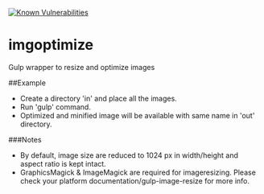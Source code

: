 [![Known Vulnerabilities](https://snyk.io/test/github/rnavaneethan/img-optimize/badge.svg)](https://snyk.io/test/github/rnavaneethan/img-optimize)

# imgoptimize
Gulp wrapper to resize and optimize images

##Example
* Create a directory 'in' and place all the images.
* Run 'gulp' command.
* Optimized and minified image will be available with same name in 'out' directory.

###Notes
* By default, image size are reduced to 1024 px in width/height and aspect ratio is kept intact.
* GraphicsMagick & ImageMagick are required for imageresizing. Please check your platform documentation/gulp-image-resize for more info.
